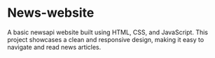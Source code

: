 # News-website
A basic newsapi website built using HTML, CSS, and JavaScript. This project showcases a clean and responsive design, making it easy to navigate and read news articles.
